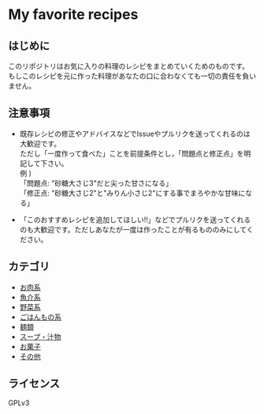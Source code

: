 # My favorite recipes

## はじめに
このリポジトリはお気に入りの料理のレシピをまとめていくためのものです。  
もしこのレシピを元に作った料理があなたの口に合わなくても一切の責任を負いません。

## 注意事項
 - 既存レシピの修正やアドバイスなどでIssueやプルリクを送ってくれるのは大歓迎です。  
 ただし「一度作って食べた」ことを前提条件とし，「問題点と修正点」を明記して下さい。  
例 )  
「問題点: "砂糖大さじ3"だと尖った甘さになる」  
「修正点: "砂糖大さじ2"と"みりん小さじ2"にする事でまろやかな甘味になる」

 - 「このおすすめレシピを追加してほしい!!」などでプルリクを送ってくれるのも大歓迎です。ただしあなたが一度は作ったことが有るもののみにしてください。

## カテゴリ
 - [お肉系](Meats/README.md)
 - [魚介系](Seafoods/README.md)
 - [野菜系](Vegetables/README.md)
 - [ごはんもの系](Rices/README.md)
 - [麺類](Noodles&Pasta/README.md)
 - [スープ・汁物](Soup/README.md)
 - [お菓子](Sweets/README.md)
 - [その他](Others/README.md)

## ライセンス
GPLv3
